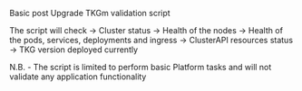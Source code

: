 Basic post Upgrade TKGm validation script

The script will check
  -> Cluster status 
  -> Health of the nodes
  -> Health of the pods, services, deployments and ingress
  -> ClusterAPI resources status
  -> TKG version deployed currently

N.B. - The script is limited to perform basic Platform tasks and  will not validate any application functionality 
